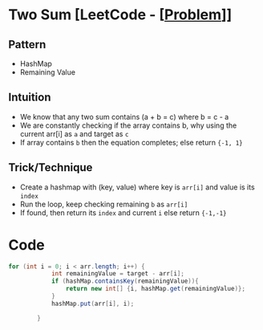 # Two Sum [LeetCode - [[Problem](https://leetcode.com/problems/two-sum/description/)]]

## **Pattern**
- HashMap
- Remaining Value

## **Intuition**
- We know that any two sum contains (a + b = c) where b = c - a
- We are constantly checking if the array contains b, why using the current arr[i] as `a` and target as `c`
- If array contains `b` then the equation completes; else return `{-1, 1}`

## **Trick/Technique**
- Create a hashmap with (key, value) where key is `arr[i]` and value is its `index`
- Run the loop, keep checking remaining `b` as `arr[i]` 
- If found, then return its `index` and current `i` else return `{-1,-1}`


# Code

```java
for (int i = 0; i < arr.length; i++) {
            int remainingValue = target - arr[i];
            if (hashMap.containsKey(remainingValue)){
                return new int[] {i, hashMap.get(remainingValue)};
            }
            hashMap.put(arr[i], i);

        }
```
